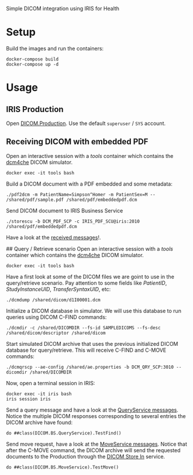 Simple DICOM integration using IRIS for Health

# Setup
Build the images and run the containers:
```
docker-compose build
docker-compose up -d
```

# Usage

## IRIS Production
Open [DICOM.Production](http://localhost:52773/csp/user/EnsPortal.ProductionConfig.zen?PRODUCTION=DICOM.Production&$NAMESPACE=USER). Use the default `superuser` / `SYS` account.

## Receiving DICOM with embedded PDF
Open an interactive session with a *tools* container which contains the [dcm4che](https://github.com/dcm4che/dcm4che) DICOM simulator.
```
docker exec -it tools bash
```

Build a DICOM document with a PDF embedded and some metadata:
```
./pdf2dcm -m PatientName=Simpson^Homer -m PatientSex=M -- /shared/pdf/sample.pdf /shared/pdf/embeddedpdf.dcm
```

Send DICOM document to IRIS Business Service
```
./storescu -b DCM_PDF_SCP -c IRIS_PDF_SCU@iris:2010 /shared/pdf/embeddedpdf.dcm
```

Have a look at the [received messages](http://localhost:52773/csp/user/EnsPortal.MessageViewer.zen)!.

## Query / Retrieve scenario
Open an interactive session with a *tools* container which contains the [dcm4che](https://github.com/dcm4che/dcm4che) DICOM simulator.
```
docker exec -it tools bash
```

Have a first look at some of the DICOM files we are goint to use in the query/retrieve scenario. Pay attention to some fields like *PatientID*, *StudyInstanceUID*, *TransferSyntaxUID*, etc:
```
./dcmdump /shared/dicom/d1I00001.dcm
```

Initialize a DICOM database in simulator. We will use this database to run queries using DICOM C-FIND commands:
```
./dcmdir -c /shared/DICOMDIR --fs-id SAMPLEDICOMS --fs-desc /shared/dicom/descriptor /shared/dicom
```

Start simulated DICOM archive that uses the previous initialized DICOM database for query/retrieve. This will receive C-FIND and C-MOVE commands:
```
./dcmqrscp --ae-config /shared/ae.properties -b DCM_QRY_SCP:3010 --dicomdir /shared/DICOMDIR
```

Now, open a terminal session in IRIS:
```
docker exec -it iris bash
iris session iris
```

Send a query message and have a look at the [QueryService messages](http://localhost:52773/csp/user/EnsPortal.MessageViewer.zen?SOURCEORTARGET=QueryService). Notice the multiple DICOM responses corresponding to several entries the DICOM archive have found:
```objectscript
do ##class(DICOM.BS.QueryService).TestFind()
```

Send move request, have a look at the [MoveService messages](http://localhost:52773/csp/user/EnsPortal.MessageViewer.zen?SOURCEORTARGET=MoveService). Notice that after the C-MOVE command, the DICOM archive will send the requested documents to the Production through the [DICOM Store In](http://localhost:52773/csp/user/EnsPortal.MessageViewer.zen?SOURCEORTARGET=DICOM%20Store%20In) service.
```objectscript
do ##class(DICOM.BS.MoveService).TestMove()
```